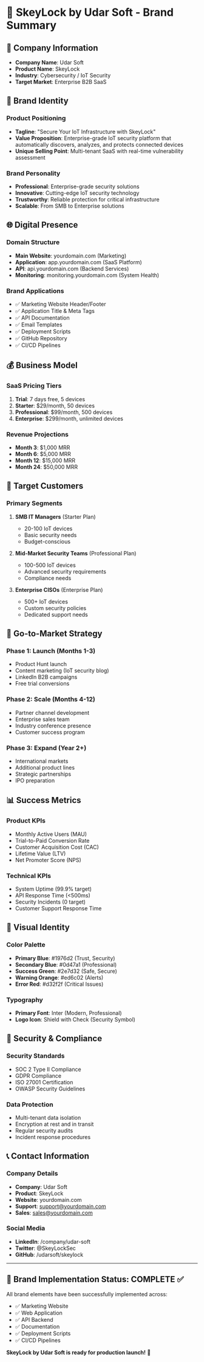 # 🎯 SkeyLock by Udar Soft - Brand Summary

## 🏢 Company Information
- **Company Name**: Udar Soft
- **Product Name**: SkeyLock
- **Industry**: Cybersecurity / IoT Security
- **Target Market**: Enterprise B2B SaaS

## 🎨 Brand Identity

### **Product Positioning**
- **Tagline**: "Secure Your IoT Infrastructure with SkeyLock"
- **Value Proposition**: Enterprise-grade IoT security platform that automatically discovers, analyzes, and protects connected devices
- **Unique Selling Point**: Multi-tenant SaaS with real-time vulnerability assessment

### **Brand Personality**
- **Professional**: Enterprise-grade security solutions
- **Innovative**: Cutting-edge IoT security technology
- **Trustworthy**: Reliable protection for critical infrastructure
- **Scalable**: From SMB to Enterprise solutions

## 🌐 Digital Presence

### **Domain Structure**
- **Main Website**: yourdomain.com (Marketing)
- **Application**: app.yourdomain.com (SaaS Platform)
- **API**: api.yourdomain.com (Backend Services)
- **Monitoring**: monitoring.yourdomain.com (System Health)

### **Brand Applications**
- ✅ Marketing Website Header/Footer
- ✅ Application Title & Meta Tags
- ✅ API Documentation
- ✅ Email Templates
- ✅ Deployment Scripts
- ✅ GitHub Repository
- ✅ CI/CD Pipelines

## 💰 Business Model

### **SaaS Pricing Tiers**
1. **Trial**: 7 days free, 5 devices
2. **Starter**: $29/month, 50 devices
3. **Professional**: $99/month, 500 devices
4. **Enterprise**: $299/month, unlimited devices

### **Revenue Projections**
- **Month 3**: $1,000 MRR
- **Month 6**: $5,000 MRR
- **Month 12**: $15,000 MRR
- **Month 24**: $50,000 MRR

## 🎯 Target Customers

### **Primary Segments**
1. **SMB IT Managers** (Starter Plan)
   - 20-100 IoT devices
   - Basic security needs
   - Budget-conscious

2. **Mid-Market Security Teams** (Professional Plan)
   - 100-500 IoT devices
   - Advanced security requirements
   - Compliance needs

3. **Enterprise CISOs** (Enterprise Plan)
   - 500+ IoT devices
   - Custom security policies
   - Dedicated support needs

## 🚀 Go-to-Market Strategy

### **Phase 1: Launch (Months 1-3)**
- Product Hunt launch
- Content marketing (IoT security blog)
- LinkedIn B2B campaigns
- Free trial conversions

### **Phase 2: Scale (Months 4-12)**
- Partner channel development
- Enterprise sales team
- Industry conference presence
- Customer success program

### **Phase 3: Expand (Year 2+)**
- International markets
- Additional product lines
- Strategic partnerships
- IPO preparation

## 📊 Success Metrics

### **Product KPIs**
- Monthly Active Users (MAU)
- Trial-to-Paid Conversion Rate
- Customer Acquisition Cost (CAC)
- Lifetime Value (LTV)
- Net Promoter Score (NPS)

### **Technical KPIs**
- System Uptime (99.9% target)
- API Response Time (<500ms)
- Security Incidents (0 target)
- Customer Support Response Time

## 🎨 Visual Identity

### **Color Palette**
- **Primary Blue**: #1976d2 (Trust, Security)
- **Secondary Blue**: #0d47a1 (Professional)
- **Success Green**: #2e7d32 (Safe, Secure)
- **Warning Orange**: #ed6c02 (Alerts)
- **Error Red**: #d32f2f (Critical Issues)

### **Typography**
- **Primary Font**: Inter (Modern, Professional)
- **Logo Icon**: Shield with Check (Security Symbol)

## 🔐 Security & Compliance

### **Security Standards**
- SOC 2 Type II Compliance
- GDPR Compliance
- ISO 27001 Certification
- OWASP Security Guidelines

### **Data Protection**
- Multi-tenant data isolation
- Encryption at rest and in transit
- Regular security audits
- Incident response procedures

## 📞 Contact Information

### **Company Details**
- **Company**: Udar Soft
- **Product**: SkeyLock
- **Website**: yourdomain.com
- **Support**: support@yourdomain.com
- **Sales**: sales@yourdomain.com

### **Social Media**
- **LinkedIn**: /company/udar-soft
- **Twitter**: @SkeyLockSec
- **GitHub**: /udarsoft/skeylock

---

## 🎉 Brand Implementation Status: COMPLETE ✅

All brand elements have been successfully implemented across:
- ✅ Marketing Website
- ✅ Web Application
- ✅ API Backend
- ✅ Documentation
- ✅ Deployment Scripts
- ✅ CI/CD Pipelines

**SkeyLock by Udar Soft is ready for production launch!** 🚀